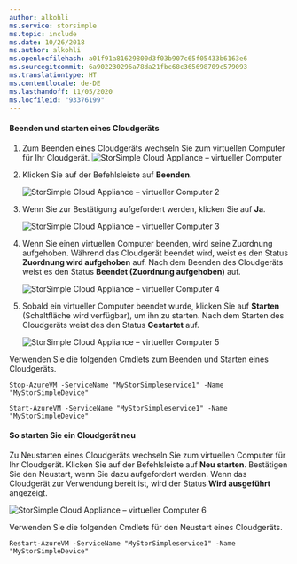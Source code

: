 ```yaml
---
author: alkohli
ms.service: storsimple
ms.topic: include
ms.date: 10/26/2018
ms.author: alkohli
ms.openlocfilehash: a01f91a81629800d3f03b907c65f05433b6163e6
ms.sourcegitcommit: 6a902230296a78da21fbc68c365698709c579093
ms.translationtype: HT
ms.contentlocale: de-DE
ms.lasthandoff: 11/05/2020
ms.locfileid: "93376199"
---
```

#### <a name="to-stop-and-start-a-cloud-appliance"></a>Beenden und starten eines Cloudgeräts

1. Zum Beenden eines Cloudgeräts wechseln Sie zum virtuellen Computer für Ihr Cloudgerät.
    ![StorSimple Cloud Appliance – virtueller Computer](./media/storsimple-8000-stop-restart-cloud-appliance/sca-stop-restart1.png)

2. Klicken Sie auf der Befehlsleiste auf **Beenden**.

    ![StorSimple Cloud Appliance – virtueller Computer 2](./media/storsimple-8000-stop-restart-cloud-appliance/sca-stop-restart2.png)

3. Wenn Sie zur Bestätigung aufgefordert werden, klicken Sie auf **Ja**.

    ![StorSimple Cloud Appliance – virtueller Computer 3](./media/storsimple-8000-stop-restart-cloud-appliance/sca-stop-restart3.png)

4. Wenn Sie einen virtuellen Computer beenden, wird seine Zuordnung aufgehoben. Während das Cloudgerät beendet wird, weist es den Status **Zuordnung wird aufgehoben** auf. Nach dem Beenden des Cloudgeräts weist es den Status **Beendet (Zuordnung aufgehoben)** auf.

    ![StorSimple Cloud Appliance – virtueller Computer 4](./media/storsimple-8000-stop-restart-cloud-appliance/sca-stop-restart4.png)

5. Sobald ein virtueller Computer beendet wurde, klicken Sie auf **Starten** (Schaltfläche wird verfügbar), um ihn zu starten. Nach dem Starten des Cloudgeräts weist des den Status **Gestartet** auf.

    ![StorSimple Cloud Appliance – virtueller Computer 5](./media/storsimple-8000-stop-restart-cloud-appliance/sca-stop-restart5.png)

Verwenden Sie die folgenden Cmdlets zum Beenden und Starten eines Cloudgeräts.

`Stop-AzureVM -ServiceName "MyStorSimpleservice1" -Name "MyStorSimpleDevice"`

`Start-AzureVM -ServiceName "MyStorSimpleservice1" -Name "MyStorSimpleDevice"`

#### <a name="to-restart-a-cloud-appliance"></a>So starten Sie ein Cloudgerät neu

Zu Neustarten eines Cloudgeräts wechseln Sie zum virtuellen Computer für Ihr Cloudgerät. Klicken Sie auf der Befehlsleiste auf **Neu starten**. Bestätigen Sie den Neustart, wenn Sie dazu aufgefordert werden. Wenn das Cloudgerät zur Verwendung bereit ist, wird der Status **Wird ausgeführt** angezeigt.

![StorSimple Cloud Appliance – virtueller Computer 6](./media/storsimple-8000-stop-restart-cloud-appliance/sca-stop-restart6.png)

Verwenden Sie die folgenden Cmdlets für den Neustart eines Cloudgeräts.

`Restart-AzureVM -ServiceName "MyStorSimpleservice1" -Name "MyStorSimpleDevice"`

